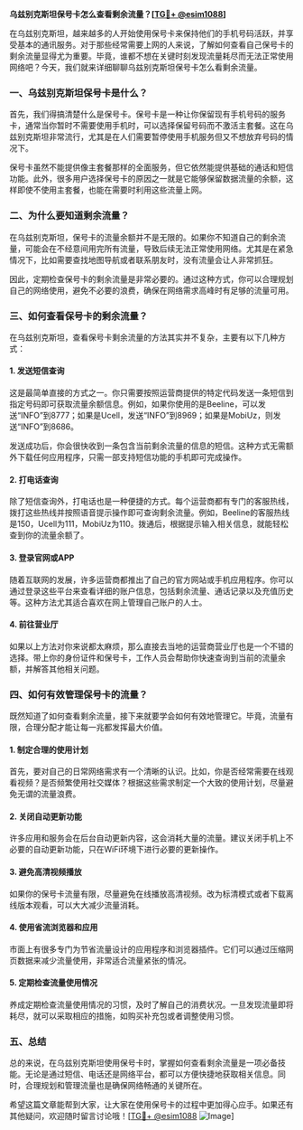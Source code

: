 **乌兹别克斯坦保号卡怎么查看剩余流量？[[TG💪+ @esim1088](https://t.me/s/esim1088)]**

在乌兹别克斯坦，越来越多的人开始使用保号卡来保持他们的手机号码活跃，并享受基本的通讯服务。对于那些经常需要上网的人来说，了解如何查看自己保号卡的剩余流量显得尤为重要。毕竟，谁都不想在关键时刻发现流量耗尽而无法正常使用网络吧？今天，我们就来详细聊聊乌兹别克斯坦保号卡怎么看剩余流量。

### 一、乌兹别克斯坦保号卡是什么？

首先，我们得搞清楚什么是保号卡。保号卡是一种让你保留现有手机号码的服务卡，通常当你暂时不需要使用手机时，可以选择保留号码而不激活主套餐。这在乌兹别克斯坦非常流行，尤其是在人们需要暂停使用手机服务但又不想放弃号码的情况下。

保号卡虽然不能提供像主套餐那样的全面服务，但它依然能提供基础的通话和短信功能。此外，很多用户选择保号卡的原因之一就是它能够保留数据流量的余额，这样即使不使用主套餐，也能在需要时利用这些流量上网。

### 二、为什么要知道剩余流量？

在乌兹别克斯坦，保号卡的流量余额并不是无限的。如果你不知道自己的剩余流量，可能会在不经意间用完所有流量，导致后续无法正常使用网络。尤其是在紧急情况下，比如需要查找地图导航或者联系朋友时，没有流量会让人非常抓狂。

因此，定期检查保号卡的剩余流量是非常必要的。通过这种方式，你可以合理规划自己的网络使用，避免不必要的浪费，确保在网络需求高峰时有足够的流量可用。

### 三、如何查看保号卡的剩余流量？

在乌兹别克斯坦，查看保号卡剩余流量的方法其实并不复杂，主要有以下几种方式：

#### 1. 发送短信查询

这是最简单直接的方式之一。你只需要按照运营商提供的特定代码发送一条短信到指定号码即可获取流量余额信息。例如，如果你使用的是Beeline，可以发送“INFO”到8777；如果是Ucell，发送“INFO”到8969；如果是MobiUz，则发送“INFO”到8686。

发送成功后，你会很快收到一条包含当前剩余流量的信息的短信。这种方式无需额外下载任何应用程序，只需一部支持短信功能的手机即可完成操作。

#### 2. 打电话查询

除了短信查询外，打电话也是一种便捷的方式。每个运营商都有专门的客服热线，拨打这些热线并按照语音提示操作即可查询剩余流量。例如，Beeline的客服热线是150，Ucell为111，MobiUz为110。拨通后，根据提示输入相关信息，就能轻松查到你的流量余额了。

#### 3. 登录官网或APP

随着互联网的发展，许多运营商都推出了自己的官方网站或手机应用程序。你可以通过登录这些平台来查看详细的账户信息，包括剩余流量、通话记录以及充值历史等。这种方法尤其适合喜欢在网上管理自己账户的人士。

#### 4. 前往营业厅

如果以上方法对你来说都太麻烦，那么直接去当地的运营商营业厅也是一个不错的选择。带上你的身份证件和保号卡，工作人员会帮助你快速查询到当前的流量余额，并解答其他相关问题。

### 四、如何有效管理保号卡的流量？

既然知道了如何查看剩余流量，接下来就要学会如何有效地管理它。毕竟，流量有限，合理分配才能让每一兆都发挥最大价值。

#### 1. 制定合理的使用计划

首先，要对自己的日常网络需求有一个清晰的认识。比如，你是否经常需要在线观看视频？是否频繁使用社交媒体？根据这些需求制定一个大致的使用计划，尽量避免无谓的流量浪费。

#### 2. 关闭自动更新功能

许多应用和服务会在后台自动更新内容，这会消耗大量的流量。建议关闭手机上不必要的自动更新功能，只在WiFi环境下进行必要的更新操作。

#### 3. 避免高清视频播放

如果你的保号卡流量有限，尽量避免在线播放高清视频。改为标清模式或者下载离线版本观看，可以大大减少流量消耗。

#### 4. 使用省流浏览器和应用

市面上有很多专门为节省流量设计的应用程序和浏览器插件。它们可以通过压缩网页数据来减少流量使用，非常适合流量紧张的情况。

#### 5. 定期检查流量使用情况

养成定期检查流量使用情况的习惯，及时了解自己的消费状况。一旦发现流量即将耗尽，就可以采取相应的措施，如购买补充包或者调整使用习惯。

### 五、总结

总的来说，在乌兹别克斯坦使用保号卡时，掌握如何查看剩余流量是一项必备技能。无论是通过短信、电话还是网络平台，都可以方便快捷地获取相关信息。同时，合理规划和管理流量也是确保网络畅通的关键所在。

希望这篇文章能帮到大家，让大家在使用保号卡的过程中更加得心应手。如果还有其他疑问，欢迎随时留言讨论哦！[[TG💪+ @esim1088](https://t.me/s/esim1088) ![Image](https://i.postimg.cc/4NQfJmqS/Snipaste-2025-05-13-00-14-12.png)]